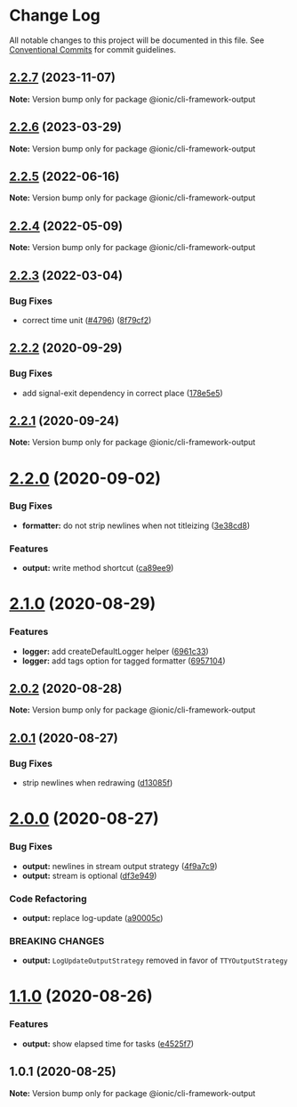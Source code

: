 # Change Log

All notable changes to this project will be documented in this file.
See [Conventional Commits](https://conventionalcommits.org) for commit guidelines.

## [2.2.7](https://github.com/ionic-team/ionic-cli/compare/@ionic/cli-framework-output@2.2.6...@ionic/cli-framework-output@2.2.7) (2023-11-07)

**Note:** Version bump only for package @ionic/cli-framework-output





## [2.2.6](https://github.com/ionic-team/ionic-cli/compare/@ionic/cli-framework-output@2.2.5...@ionic/cli-framework-output@2.2.6) (2023-03-29)

**Note:** Version bump only for package @ionic/cli-framework-output





## [2.2.5](https://github.com/ionic-team/ionic-cli/compare/@ionic/cli-framework-output@2.2.4...@ionic/cli-framework-output@2.2.5) (2022-06-16)

**Note:** Version bump only for package @ionic/cli-framework-output





## [2.2.4](https://github.com/ionic-team/ionic-cli/compare/@ionic/cli-framework-output@2.2.3...@ionic/cli-framework-output@2.2.4) (2022-05-09)

**Note:** Version bump only for package @ionic/cli-framework-output





## [2.2.3](https://github.com/ionic-team/ionic-cli/compare/@ionic/cli-framework-output@2.2.2...@ionic/cli-framework-output@2.2.3) (2022-03-04)


### Bug Fixes

* correct time unit ([#4796](https://github.com/ionic-team/ionic-cli/issues/4796)) ([8f79cf2](https://github.com/ionic-team/ionic-cli/commit/8f79cf2069ff0b59a076ae9112fcef2dd84f8dc2))





## [2.2.2](https://github.com/ionic-team/ionic-cli/compare/@ionic/cli-framework-output@2.2.1...@ionic/cli-framework-output@2.2.2) (2020-09-29)


### Bug Fixes

* add signal-exit dependency in correct place ([178e5e5](https://github.com/ionic-team/ionic-cli/commit/178e5e51cdc3593e3d096a5197e1dc0e17292bbd))





## [2.2.1](https://github.com/ionic-team/ionic-cli/compare/@ionic/cli-framework-output@2.2.0...@ionic/cli-framework-output@2.2.1) (2020-09-24)

**Note:** Version bump only for package @ionic/cli-framework-output





# [2.2.0](https://github.com/ionic-team/ionic-cli/compare/@ionic/cli-framework-output@2.1.0...@ionic/cli-framework-output@2.2.0) (2020-09-02)


### Bug Fixes

* **formatter:** do not strip newlines when not titleizing ([3e38cd8](https://github.com/ionic-team/ionic-cli/commit/3e38cd891d0b914e03ea06d57cbb6ab067d43ac2))


### Features

* **output:** write method shortcut ([ca89ee9](https://github.com/ionic-team/ionic-cli/commit/ca89ee92a99a52bd4abd8a1cb97ba3087ec8c4e0))





# [2.1.0](https://github.com/ionic-team/ionic-cli/compare/@ionic/cli-framework-output@2.0.2...@ionic/cli-framework-output@2.1.0) (2020-08-29)


### Features

* **logger:** add createDefaultLogger helper ([6961c33](https://github.com/ionic-team/ionic-cli/commit/6961c3377e88498d86eb0a39e5aef3f776fb3fd3))
* **logger:** add tags option for tagged formatter ([6957104](https://github.com/ionic-team/ionic-cli/commit/695710462178f109d10504e6d9d8b0870eb0541c))





## [2.0.2](https://github.com/ionic-team/ionic-cli/compare/@ionic/cli-framework-output@2.0.1...@ionic/cli-framework-output@2.0.2) (2020-08-28)

**Note:** Version bump only for package @ionic/cli-framework-output





## [2.0.1](https://github.com/ionic-team/ionic-cli/compare/@ionic/cli-framework-output@2.0.0...@ionic/cli-framework-output@2.0.1) (2020-08-27)


### Bug Fixes

* strip newlines when redrawing ([d13085f](https://github.com/ionic-team/ionic-cli/commit/d13085f8bdf372cd761f30ba97d9551721a26396))





# [2.0.0](https://github.com/ionic-team/ionic-cli/compare/@ionic/cli-framework-output@1.1.0...@ionic/cli-framework-output@2.0.0) (2020-08-27)


### Bug Fixes

* **output:** newlines in stream output strategy ([4f9a7c9](https://github.com/ionic-team/ionic-cli/commit/4f9a7c988a0a63b21bf2a80eef065155c78545d0))
* **output:** stream is optional ([df3e949](https://github.com/ionic-team/ionic-cli/commit/df3e949ebb092c92b84717a83bd662e283463e37))


### Code Refactoring

* **output:** replace log-update ([a90005c](https://github.com/ionic-team/ionic-cli/commit/a90005cd048a68252456da8409dedacaab54b505))


### BREAKING CHANGES

* **output:** `LogUpdateOutputStrategy` removed in favor of `TTYOutputStrategy`





# [1.1.0](https://github.com/ionic-team/ionic-cli/compare/@ionic/cli-framework-output@1.0.1...@ionic/cli-framework-output@1.1.0) (2020-08-26)


### Features

* **output:** show elapsed time for tasks ([e4525f7](https://github.com/ionic-team/ionic-cli/commit/e4525f79b549b66e25e6c01297ccc77cc6c85250))





## 1.0.1 (2020-08-25)

**Note:** Version bump only for package @ionic/cli-framework-output
